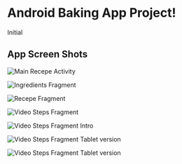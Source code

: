 # Android Baking App Project!
Initial

App Screen Shots
-------

![Main Recepe Activity](https://cherudek.github.io/BakingApp/recepes_fragment.png "Main Recepe Activity")

![Ingredients Fragment](https://cherudek.github.io/BakingApp/ingredients_fragment.png "Ingredients Fragment")

![Recepe Fragment](https://cherudek.github.io/BakingApp/steps_fragment.png "Recepe Fragment")

![Video Steps Fragment](https://cherudek.github.io/BakingApp/baking_video_step_intro.png "Video Steps Fragment")

![Video Steps Fragment Intro](https://cherudek.github.io/BakingApp/baking_video_step_intro.png "Video Steps Fragment Intro")

![Video Steps Fragment Tablet version](https://cherudek.github.io/BakingApp/tablet_details_hor.png  "Video Steps Fragment Tablet version")

![Video Steps Fragment Tablet version](https://cherudek.github.io/BakingApp/tablet_hor_details.png  "Video Steps Fragment Tablet version")



